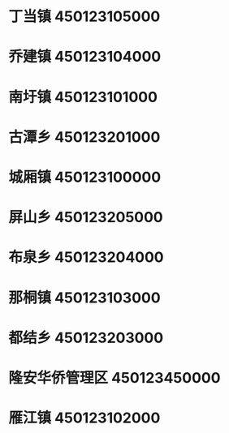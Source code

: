 # 丁当镇 450123105000
# 乔建镇 450123104000
# 南圩镇 450123101000
# 古潭乡 450123201000
# 城厢镇 450123100000
# 屏山乡 450123205000
# 布泉乡 450123204000
# 那桐镇 450123103000
# 都结乡 450123203000
# 隆安华侨管理区 450123450000
# 雁江镇 450123102000
